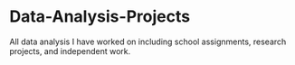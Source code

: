 # Data-Analysis-Projects
All data analysis I have worked on including school assignments, research projects, and independent work. 
